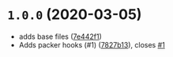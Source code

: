 # `1.0.0` (2020-03-05)

* adds base files ([7e442f1](https://github.com/ksatirli/pre-commit-packer/commit/7e442f1))
* Adds packer hooks (#1) ([7827b13](https://github.com/ksatirli/pre-commit-packer/commit/7827b13)), closes [#1](https://github.com/ksatirli/pre-commit-packer/issues/1)

